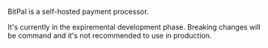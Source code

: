 BitPal is a self-hosted payment processor.

It's currently in the expiremental development phase. Breaking changes will be command and it's not recommended to use in production.
